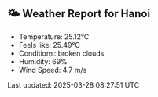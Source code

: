 <!-- WEATHER-START -->
## 🌤 Weather Report for Hanoi

- Temperature: 25.12°C
- Feels like: 25.49°C
- Conditions: broken clouds
- Humidity: 69%
- Wind Speed: 4.7 m/s

Last updated: 2025-03-28 08:27:51 UTC
<!-- WEATHER-END -->
